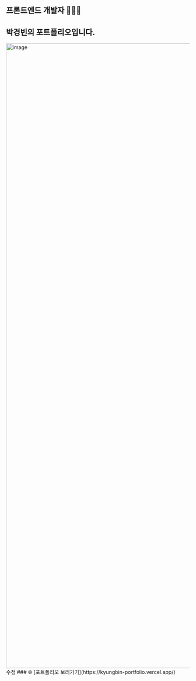 <h2>프론트엔드 개발자 🧑🏻‍💻</h2>
<h2>박경빈의 포트폴리오입니다.</h2>
<p></p>
<img width="1710" alt="image" src="https://github.com/pkb9239/portfolio_pkb/assets/81172451/eb8dd9b7-7f4e-4317-8018-42cfdb3f269a">
수정
### 🌐 [포트폴리오 보러가기](https://kyungbin-portfolio.vercel.app/)
